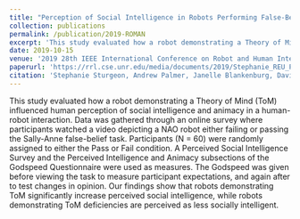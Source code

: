 ```yaml
---
title: "Perception of Social Intelligence in Robots Performing False-Belief Tasks"
collection: publications
permalink: /publication/2019-ROMAN
excerpt: 'This study evaluated how a robot demonstrating a Theory of Mind (ToM) influenced human perception of social intelligence and animacy in a human-robot interaction.'
date: 2019-10-15
venue: '2019 28th IEEE International Conference on Robot and Human Interactive Communication (ROMAN).'
paperurl: 'https://rrl.cse.unr.edu/media/documents/2019/Stephanie_REU_Perceived_Intelligence_and_Animacy_in_Robots_1.pdf'
citation: 'Stephanie Sturgeon, Andrew Palmer, Janelle Blankenburg, David Feil-Seifer. &quot;Perception of Social Intelligence in Robots Performing False-Belief Tasks.&quot; In <i>International Conference on Robot and Human Interactive Communication (ROMAN)</i>, New Delhi, India, Oct 2019. doi: TODO'
---
```

This study evaluated how a robot demonstrating a Theory of Mind (ToM) influenced human perception of social intelligence and animacy in a human-robot interaction. Data was gathered through an online survey where participants watched a video depicting a NAO robot either failing or passing the Sally-Anne false-belief task. Participants (N = 60) were randomly assigned to either the Pass or Fail condition. A Perceived Social Intelligence Survey and the Perceived Intelligence and Animacy subsections of the Godspeed Questionnaire were used as measures. The Godspeed was given before viewing the task to measure participant expectations, and again after to test changes in opinion. Our findings show that robots demonstrating ToM significantly increase perceived social intelligence, while robots demonstrating ToM deficiencies are perceived as less socially intelligent.